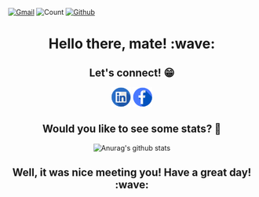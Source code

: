 [![Gmail](https://img.shields.io/badge/-amine.hajali-c14438?style=flat&logo=Gmail&logoColor=white)](mailto:amine.hajali@insat.ucar.tn) ![Count](https://komarev.com/ghpvc/?username=hajali-amine) [![Github](https://img.shields.io/github/followers/hajali-amine?label=Follow&style=social)](https://github.com/hajali-amine) 

<h1 align="center">
    <b>Hello there, mate! :wave:</b>
</h1>

<h2 align="center">
    <b>Let's connect! 😁</b>
</h2>

[<p align="center"></b> <img src='assets/Illustration-of-Linkedin-icon-on-transparent-background-PNG.png' alt='linkedin' height='40'>](https://www.linkedin.com/in/hajaliamine/) 
[ <img src='assets/Facebook-icon-design-illustration-on-transparent-background-PNG.png' alt='linkedin' height='40'> </p>](https://www.facebook.com/smeortan/)

<h2 align="center">
    <b>Would you like to see some stats? 💯</b>
</h2>

<p align="center">
    <img src="https://github-readme-stats.vercel.app/api?username=hajali-amine&show_icons=true&theme=graywhite" alt="Anurag's github stats">
</p>

<h2 align="center">
    <b>Well, it was nice meeting you! Have a great day! :wave:	
</h2>

